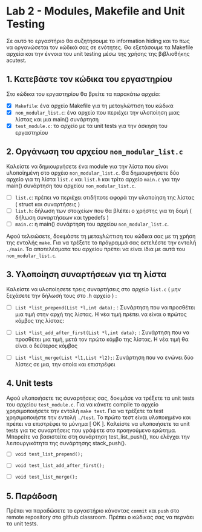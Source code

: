 # Lab 2 - Modules, Makefile and Unit Testing

Σε αυτό το εργαστήριο θα συζητήσουμε το information hiding και το πως να οργανώσεται τον κώδικά σας σε ενότητες. Θα εξετάσουμε τα Makefile αρχεία
και την έννοια του unit testing μέσω της χρήσης της βιβλιοθήκης acutest.

## 1. Κατεβάστε τον κώδικα του εργαστηρίου

Στο κώδικα του εργαστηρίου θα βρείτε τα παρακάτω αρχεία:

- [x] `Makefile`: ένα αρχείο Makefile για τη μεταγλώττιση του κώδικα
- [x] `non_modular_list.c`: ένα αρχείο που περιέχει την υλοποίηση μιας λίστας και μια main() συνάρτηση
- [x] `test_module.c`: το αρχείο με τα unit tests για την άσκηση του εργαστηρίου

## 2. Οργάνωση του αρχείου `non_modular_list.c`

Καλείστε να δημιουργήσετε ένα module για την λίστα που είναι υλοποίημένη στο αρχέιο `non_modular_list.c`. Θα δημιουργήσετε δύο αρχείο για τη λίστα `list.c` και `list.h`  και τρίτο αρχείο `main.c` για την main() συνάρτηση του αρχείου `non_modular_list.c`.

- [ ] `list.c`: πρέπει να περιέχει οτιδήποτε αφορά την υλοποίηση της λίστας ( struct και συναρτήσεις )
- [ ] `list.h`: δήλωση των στοιχείων που θα βλέπει ο χρήστης για τη δομή ( δήλωση συναρτήσεων και typedefs )
- [ ] `main.c`: η main() συνάρτηση του αρχείου `non_modular_list.c`.

Αφού τελειώσετε, δοκιμάστε τη μεταγλώττιση του κώδικα σας με τη χρήση της εντολής `make`. Για να τρέξετε το πρόγραμμά σας εκτελέστε την εντολή `./main`. Τα αποτελέσματα του αρχείου πρέπει να είναι ίδια με αυτά του `non_modular_list.c`.

## 3. Υλοποίηση συναρτήσεων για τη λίστα

Καλείστε να υλοποίησετε τρεις συναρτήσεις στο αρχείο `list.c` ( μην ξεχάσετε την δήλωσή τους στο .h αρχείο ) :


- [ ] `List *list_prepend(List *l,int data);` : Συνάρτηση που να προσθέτει μια τιμή στην αρχή της λίστας. Η νέα τιμή πρέπει να είναι ο πρώτος κόμβος της λίστας:
- [ ] ```List *list_add_after_first(List *l,int data);``` :  Συνάρτηση που να προσθέτει μια τιμή, μετά τον πρώτο κόμβο της λίστας. Η νέα τιμή θα είναι ο δεύτερος κόμβος
- [ ] ```List *list_merge(List *l1,List *l2);```: Συνάρτηση που να ενώνει δύο λίστες σε μια, την οποία και επιστρέφει


## 4. Unit tests

Αφού υλοποιήσετε τις συναρτήσεις σας, δοκιμάσε να τρέξετε τα unit tests του αρχείου `test_module.c`. Για να κάνετε compile το αρχείο χρησιμοποιήσετε την εντολή 
`make test`. Για να τρέξετε τα test χρησιμοποιήστε την εντολή `./test`. Το πρώτο τεστ είναι υλοποιημένο και πρέπει να επιστρέφει το μύνημα [ OK ]. Καλείστε να υλοποιήσετε τα unit tests
για τις συναρτήσεις που γράψετε στο προηγούμενο ερώτημα. Μπορείτε να βασιστείτε στη συνάρτηση test_list_push(), που ελέγχει την λειτουργικότητα της συνάρτησης stack_push().

- [ ] `void test_list_prepend();`
- [ ] ```void test_list_add_after_first();``` 
- [ ] ```void test_list_merge();```


## 5. Παράδοση

Πρέπει να παραδώσετε το εργαστήριο κάνοντας `commit` και `push` στο remote repository στο github classroom. Πρέπει ο κώδικας σας να περνάει τα unit tests.

